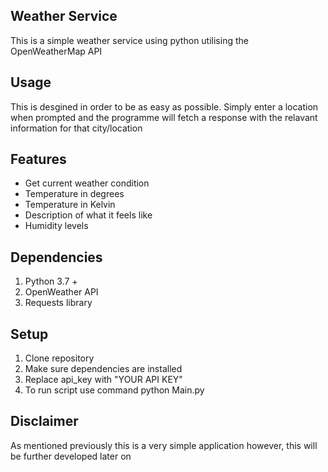 ﻿## Weather Service

This is a simple weather service using python utilising the OpenWeatherMap API

## Usage

This is desgined in order to be as easy as possible. Simply enter a location when prompted and the programme will fetch a response with the relavant information for that city/location

## Features

- Get current weather condition
- Temperature in degrees
- Temperature in Kelvin
- Description of what it feels like
- Humidity levels

## Dependencies

1. Python 3.7 +
2. OpenWeather API
3. Requests library

## Setup

1. Clone repository
2. Make sure dependencies are installed
3. Replace api_key with "YOUR API KEY"
4. To run script use command python Main.py

## Disclaimer

As mentioned previously this is a very simple application however, this will be further developed later on
